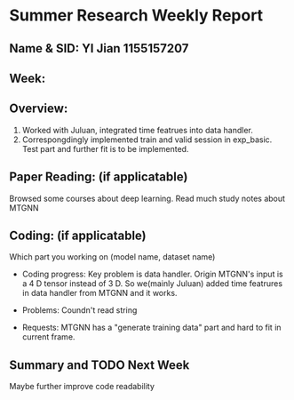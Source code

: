 # Summer Research Weekly Report

## Name & SID: YI Jian 1155157207 
## Week: 

## Overview: 

1. Worked with Juluan, integrated time featrues into data handler.
2. Correspongdingly implemented  train and valid session in exp_basic. Test part and further fit is to be implemented.

## Paper Reading: (if applicatable)

Browsed some courses about deep learning. Read much study notes about MTGNN
## Coding: (if applicatable)

Which part you working on (model name, dataset name)

- Coding progress: Key problem is data handler. Origin MTGNN's input is a 4 D tensor instead of 3 D. So we(mainly Juluan) added time featrures in data handler from MTGNN and it works.


- Problems: Coundn't read string


- Requests: MTGNN has a "generate training data" part and hard to fit in current frame.

## Summary and TODO Next Week

Maybe further improve code readability 